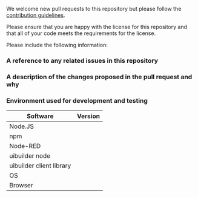 We welcome new pull requests to this repository but please follow the [contribution guidelines](https://github.com/TotallyInformation/node-red-contrib-uibuilder/blob/master/.github/CONTRIBUTING.md).

Please ensure that you are happy with the license for this repository and that all of your code meets the requirements for the license.

Please include the following information:

### A reference to any related issues in this repository


### A description of the changes proposed in the pull request and why


### Environment used for development and testing

Software       | Version
-------------- | -------
Node.JS        | 
npm            | 
Node-RED       | 
uibuilder node | 
uibuilder client library | 
OS             | 
Browser        | 

